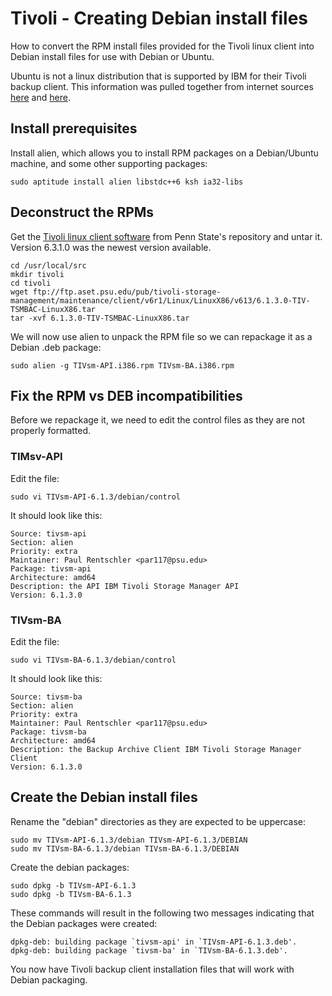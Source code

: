 # Tivoli - Creating Debian install files

How to convert the RPM install files provided for the Tivoli linux client into
Debian install files for use with Debian or Ubuntu.


Ubuntu is not a linux distribution that is supported by IBM for their Tivoli
backup client. This information was pulled together from internet sources
[here](http://www.rocko.me/?p=82) and [here](http://open-systems.ufl.edu/ubuntu_client).


## Install prerequisites

Install alien, which allows you to install RPM packages on a Debian/Ubuntu
machine, and some other supporting packages:

    sudo aptitude install alien libstdc++6 ksh ia32-libs


## Deconstruct the RPMs

Get the [Tivoli linux client software](ftp://ftp.aset.psu.edu/pub/tivoli-storage-management/maintenance/client/v6r1/Linux/LinuxX86/v613/6.1.3.0-TIV-TSMBAC-LinuxX86.tar)
from Penn State's repository and untar it. Version 6.3.1.0 was the newest
version available.

    cd /usr/local/src
    mkdir tivoli
    cd tivoli
    wget ftp://ftp.aset.psu.edu/pub/tivoli-storage-management/maintenance/client/v6r1/Linux/LinuxX86/v613/6.1.3.0-TIV-TSMBAC-LinuxX86.tar
    tar -xvf 6.1.3.0-TIV-TSMBAC-LinuxX86.tar

We will now use alien to unpack the RPM file so we can repackage it as a
Debian .deb package:

    sudo alien -g TIVsm-API.i386.rpm TIVsm-BA.i386.rpm


## Fix the RPM vs DEB incompatibilities

Before we repackage it, we need to edit the control files as they are not
properly formatted.

### TIMsv-API

Edit the file:

    sudo vi TIVsm-API-6.1.3/debian/control

It should look like this:

    Source: tivsm-api
    Section: alien
    Priority: extra
    Maintainer: Paul Rentschler <par117@psu.edu>
    Package: tivsm-api
    Architecture: amd64
    Description: the API IBM Tivoli Storage Manager API
    Version: 6.1.3.0

### TIVsm-BA

Edit the file:

    sudo vi TIVsm-BA-6.1.3/debian/control

It should look like this:

    Source: tivsm-ba
    Section: alien
    Priority: extra
    Maintainer: Paul Rentschler <par117@psu.edu>
    Package: tivsm-ba
    Architecture: amd64
    Description: the Backup Archive Client IBM Tivoli Storage Manager Client
    Version: 6.1.3.0


## Create the Debian install files

Rename the "debian" directories as they are expected to be uppercase:

    sudo mv TIVsm-API-6.1.3/debian TIVsm-API-6.1.3/DEBIAN
    sudo mv TIVsm-BA-6.1.3/debian TIVsm-BA-6.1.3/DEBIAN

Create the debian packages:

    sudo dpkg -b TIVsm-API-6.1.3
    sudo dpkg -b TIVsm-BA-6.1.3

These commands will result in the following two messages indicating that the
Debian packages were created:

    dpkg-deb: building package `tivsm-api' in `TIVsm-API-6.1.3.deb'.
    dpkg-deb: building package `tivsm-ba' in `TIVsm-BA-6.1.3.deb'.

You now have Tivoli backup client installation files that will work with
Debian packaging.
